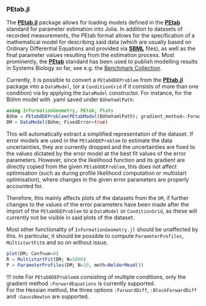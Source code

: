 

### PEtab.jl

The [**PEtab.jl**](https://github.com/sebapersson/PEtab.jl) package allows for loading models defined in the [**PEtab**](https://petab.readthedocs.io/en/latest) standard for parameter estimation into Julia.
In addition to datasets of recorded measurements, the PEtab format allows for the specification of a mathematical model for describing said data (which are usually based on Ordinary Differential Equations and provided via [**SBML**](https://sbml.org/documents/specifications/) files), as well as the final parameter values resulting from the estimation process.
Most prominently, the [**PEtab**](https://petab.readthedocs.io/en/latest) standard has been used to publish modelling results in Systems Biology so far, see e.g. the [Benchmark Collection](https://github.com/Benchmarking-Initiative/Benchmark-Models-PEtab).

Currently, it is possible to convert a `PEtabODEProblem` from the [**PEtab.jl**](https://github.com/sebapersson/PEtab.jl) package into a `DataModel`, (or a `ConditionGrid` if it consists of more than one condition) via by applying the `DataModel` constructor. For instance, for the Böhm model with .yaml saved under `BöhmYamlPath`:
```julia
using InformationGeometry, PEtab, Plots
Böhm = PEtabODEProblem(PEtabModel(BöhmYamlPath); gradient_method=:ForwardEquations, hessian_method=:ForwardDiff)
DM = DataModel(Böhm; FixedError=true)
```
This will automatically extract a simplified representation of the dataset. 
If error models are used in the `PEtabODEProblem` to estimate the data uncertainties, they are currently dropped and the uncertainties are fixed to the values dictated by the error model at the best fit values of the error parameters. However, since the likelihood function and its gradient are directly copied from the given `PEtabODEProblem`, this does not affect optimisation (such as during profile likelihood computation or multistart optimisation), where changes in the given error parameters are properly accounted for.

Therefore, this mainly affects plots of the datasets from the `DM`, if further changes to the values of the error parameters have been made after the import of the `PEtabODEProblem` to a `DataModel` or `ConditionGrid`, as these will currently not be visible in said plots of the dataset.

Most other functionality of `InformationGeometry.jl` should be unaffected by this. In particular, it should be possible to compute `ParameterProfiles`, `MultistartFit`s and so on without issue.
```julia
plot(DM; Confnum=0)
R = MultistartFit(DM; N=5000)
P = ParameterProfiles(DM; N=20, meth=NelderMead())
```

!!! note
    For `PEtabODEProblem`s consisting of multiple conditions, only the gradient method `:ForwardEquations` is currently supported.  
    For the Hessian method, the three options `:ForwardDiff`, `:BlockForwardDiff` and `:GaussNewton` are supported.